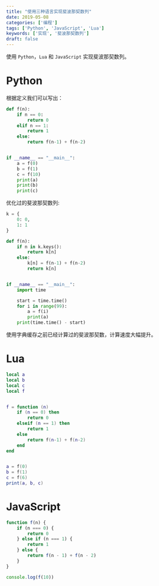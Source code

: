```yaml
---
title: "使用三种语言实现斐波那契数列"
date: 2019-05-08
categories: ['编程']
tags: ['Python', 'JavaScript', 'Lua']
keywords: ['实现', '斐波那契数列']
draft: false
---
```


使用 `Python`，`Lua` 和 `JavaScript` 实现斐波那契数列。

<!--more-->

# Python

根据定义我们可以写出：

```python
def f(n):
    if n == 0:
        return 0
    elif n == 1:
        return 1
    else:
        return f(n-1) + f(n-2)


if __name__ == "__main__":
    a = f(0)
    b = f(1)
    c = f(10)
    print(a)
    print(b)
    print(c)
```

优化过的斐波那契数列:

```python
k = {
    0: 0,
    1: 1
}

def f(n):
    if n in k.keys():
        return k[n]
    else:
        k[n] = f(n-1) + f(n-2)
        return k[n]


if __name__ == "__main__":
    import time

    start = time.time()
    for i in range(99):
        a = f(i)
        print(a)
    print(time.time() - start)
```

使用字典缓存之前已经计算过的斐波那契数，计算速度大幅提升。

# Lua

```lua
local a
local b
local c
local f


f = function (n)
    if (n == 0) then
        return 0
    elseif (n == 1) then
        return 1
    else
        return f(n-1) + f(n-2)
    end
end


a = f(0)
b = f(1)
c = f(6)
print(a, b, c)
```



# JavaScript

```javascript
function f(n) {
    if (n === 0) {
        return 0
    } else if (n === 1) {
        return 1
    } else {
        return f(n - 1) + f(n - 2)
    }
}

console.log(f(10))
```